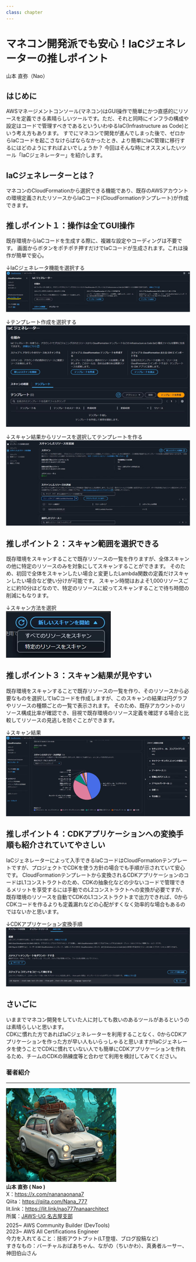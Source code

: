 ```yaml
---
class: chapter
---
```


# マネコン開発派でも安心！IaCジェネレーターの推しポイント

<div class="flush-right">
山本 直弥（Nao）
</div>

## はじめに
AWSマネージメントコンソール(マネコン)はGUI操作で簡単にかつ直感的にリソースを定義できる素晴らしいツールです。ただ、それと同時にインフラの構成や設定はコードで管理すべきであるといういわゆるIaC(Infrastructure as Code)という考え方もあります。
すでにマネコンで開発が進んでしまった後で、ゼロからIaCコードを起こさなけらばならなかったとき、より簡単にIaC管理に移行するにはどのようにすればよいでしょうか？
今回はそんな時にオススメしたいツール「IaCジェネレーター」を紹介します。


## IaCジェネレーターとは？
マネコンのCloudFormationから選択できる機能であり、既存のAWSアカウントの環境定義されたリソースからIaCコード(CloudFormationテンプレート)が作成できます。


## 推しポイント１：操作は全てGUI操作
既存環境からIaCコードを生成する際に、複雑な設定やコーディングは不要です。
画面からボタンをポチポチ押すだけでIaCコードが生成されます。これは操作が簡単で安心。

↓IaCジェネレータ機能を選択する</br>
<img src="images/chap-naosan-devtools/iac_01_cfnmenu.png">

↓テンプレート作成を選択する</br>
<img src="images/chap-naosan-devtools/iac_04_CreateTemplate.png">

↓スキャン結果からリソースを選択してテンプレートを作る</br>
<img src="images/chap-naosan-devtools/iac_06_CreateTemplate3.png">



## 推しポイント２：スキャン範囲を選択できる
既存環境をスキャンすることで既存リソースの一覧を作りますが、全体スキャンの他に特定のリソースのみを対象にしてスキャンすることができます。
そのため、初回で全体をスキャンしたい場合と変更したLambda関数の定義だけスキャンしたい場合など使い分けが可能です。
スキャン時間はおよそ1,000リソースごとに約10分ほどなので、特定のリソースに絞ってスキャンすることで待ち時間の削減にもなります。

↓スキャン方法を選択</br>
<img src="images/chap-naosan-devtools/iac_02_CfnScanMenu.png">


## 推しポイント３：スキャン結果が見やすい
既存環境をスキャンすることで既存リソースの一覧を作り、そのリソースから必要なものを選択してIaCコードを作成しますが、このスキャンの結果は円グラフやリソースの種類ごとの一覧で表示されます。
そのため、既存アカウントのリソース構成比率が確認でき、目視で既存環境のリソース定義を確認する場合と比較してリソースの見逃しを防ぐことができます。

↓スキャン結果
<img src="images/chap-naosan-devtools/iac_03_ScanResult.png">

## 推しポイント４：CDKアプリケーションへの変換手順も紹介されていてやさしい
IaCジェネレーターによって入手できるIaCコードはCloudFormationテンプレートですが、プロジェクトでCDKを使う方針の場合でも手順が示されていて安心です。
CloudFormationテンプレートから変換されるCDKアプリケーションのコードはL1コンストラクトのため、CDKの抽象化などの少ないコードで管理できるメリットを享受するには手動でのL2コンストラクトへの変換が必要ですが、既存環境のリソースを自動でCDKのL1コンストラクトまで出力できれば、0からCDKコードを作るよりも定義漏れなどの心配がすくなく効率的な場合もあるのではないかと思います。

↓CDKアプリケーション変換手順</br>
<img src="images/chap-naosan-devtools/iac_09_download02.png">

## さいごに
いままでマネコン開発をしていた人に対しても救いのあるツールがあるというのは素晴らしいと思います。</br>
CDKに慣れた方であればIaCジェネレーターを利用することなく、0からCDKアプリケーションを作った方が早い人もいらっしゃると思いますがIaCジェネレータを使うことでCDKに慣れていない人でも簡単にCDKアプリケーションを作れるため、チームのCDKの熟練度等と合わせて利用を検討してみてください。</br>

### 著者紹介

---

<div class="author-profile">
    <img src="images/naosan.jpg" width="60%">
    <div>
        <div>
            <b>山本 直弥 ( Nao )</b></br> 
            X：<a href="https://x.com/nananaonana7">https://x.com/nananaonana7</a></br> 
            Qiita：<a href="https://qiita.com/Nana_777">https://qiita.com/Nana_777</a></br> 
            lit.link：<a href="https://qiita.com/Nana_777">https://lit.link/nao777nanaarchitect</a></br> 
            所属：<a href="https://jawsug-nagoya.connpass.com/">JAWS-UG 名古屋支部</a>
        </div>
    </div>
</div>
<p style="margin-top: 0.5em; margin-bottom: 2em;">
2025~ AWS Community Builder (DevTools) </br> 
2023~ AWS All Certifications Engineer </br> 
今力を入れてること：技術アウトプット(LT登壇、ブログ投稿など) </br> 
すきなもの：バーチャルおばあちゃん、ながの（ちいかわ）、真勇者ルーサー、神田伯山さん </br> 
</p>